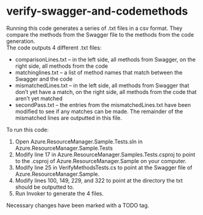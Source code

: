 # verify-swagger-and-codemethods

Running this code generates a series of .txt files in a csv format. They compare the methods from the Swagger file to the methods from the code generation.<br />
The code outputs 4 different .txt files:
*	comparisonLines.txt – in the left side, all methods from Swagger, on the right side, all methods from the code
*	matchinglines.txt – a list of method names that match between the Swagger and the code
*	mismatchedLines.txt – in the left side, all methods from Swagger that don’t yet have a match, on the right side, all methods from the code that aren’t yet matched
*	secondPass.txt – the entries from the mismatchedLines.txt have been modified to see if any matches can be made. The remainder of the mismatched lines are outputted in this file.

To run this code:
1. Open Azure.ResourceManager.Sample.Tests.sln in Azure.ResourceManager.Sample.Tests
1. Modify line 17 in Azure.ResourceManager.Samples.Tests.csproj to point to the .csproj of Azure.ResourceManager.Sample on your computer.
2. Modify line 25 in VerifyMethodsTests.cs to point at the Swagger file of Azure.ResourceManager.Sample. 
3. Modify lines 100, 149, 229, and 322 to point at the directory the txt should be outputted to. 
4. Run Invoker to generate the 4 files. <br />

Necessary changes have been marked with a TODO tag.
